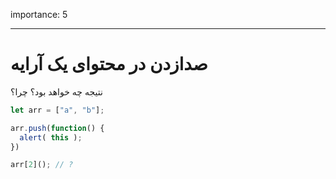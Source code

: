 importance: 5

---

# صدازدن در محتوای یک آرایه

نتیجه چه خواهد بود؟ چرا؟

```js
let arr = ["a", "b"];

arr.push(function() {
  alert( this );
})

arr[2](); // ?
```

